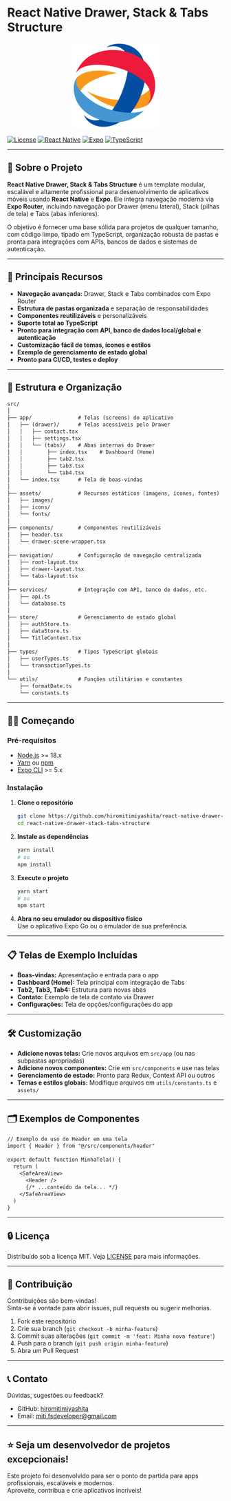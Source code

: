 # React Native Drawer, Stack & Tabs Structure
<p align="center">
<img src="src/assets/images/logo.png" alt="Logo" width="200" />
</p>


[![License](https://img.shields.io/badge/license-MIT-blue.svg)](LICENSE)
[![React Native](https://img.shields.io/badge/React%20Native-%5E0.73.x-blue)](https://reactnative.dev/)
[![Expo](https://img.shields.io/badge/Expo-%5E50.x-blue)](https://expo.dev/)
[![TypeScript](https://img.shields.io/badge/TypeScript-%5E5.x-blue)](https://www.typescriptlang.org/)

---

## 📱 Sobre o Projeto

**React Native Drawer, Stack & Tabs Structure** é um template modular, escalável e altamente profissional para desenvolvimento de aplicativos móveis usando **React Native** e **Expo**. Ele integra navegação moderna via **Expo Router**, incluindo navegação por Drawer (menu lateral), Stack (pilhas de tela) e Tabs (abas inferiores).

O objetivo é fornecer uma base sólida para projetos de qualquer tamanho, com código limpo, tipado em TypeScript, organização robusta de pastas e pronta para integrações com APIs, bancos de dados e sistemas de autenticação.

---

## 🚀 Principais Recursos

- **Navegação avançada**: Drawer, Stack e Tabs combinados com Expo Router
- **Estrutura de pastas organizada** e separação de responsabilidades
- **Componentes reutilizáveis** e personalizáveis
- **Suporte total ao TypeScript**
- **Pronto para integração com API, banco de dados local/global e autenticação**
- **Customização fácil de temas, ícones e estilos**
- **Exemplo de gerenciamento de estado global**
- **Pronto para CI/CD, testes e deploy**

---

## 📂 Estrutura e Organização

```
src/
│
├── app/               # Telas (screens) do aplicativo
│   ├── (drawer)/      # Telas acessíveis pelo Drawer
│   │   ├── contact.tsx
│   │   ├── settings.tsx
│   │   └── (tabs)/    # Abas internas do Drawer
│   │        ├── index.tsx    # Dashboard (Home)
│   │        ├── tab2.tsx
│   │        ├── tab3.tsx
│   │        └── tab4.tsx
│   └── index.tsx      # Tela de boas-vindas
│
├── assets/            # Recursos estáticos (imagens, ícones, fontes)
│   ├── images/
│   ├── icons/
│   └── fonts/
│
├── components/        # Componentes reutilizáveis
│   ├── header.tsx
│   └── drawer-scene-wrapper.tsx
│
├── navigation/        # Configuração de navegação centralizada
│   ├── root-layout.tsx
│   ├── drawer-layout.tsx
│   └── tabs-layout.tsx
│
├── services/          # Integração com API, banco de dados, etc.
│   ├── api.ts
│   └── database.ts
│
├── store/             # Gerenciamento de estado global
│   ├── authStore.ts
│   ├── dataStore.ts
│   └── TitleContext.tsx
│
├── types/             # Tipos TypeScript globais
│   ├── userTypes.ts
│   └── transactionTypes.ts
│
└── utils/             # Funções utilitárias e constantes
    ├── formatDate.ts
    └── constants.ts
```

---

## 🧑‍💻 Começando

### Pré-requisitos

- [Node.js](https://nodejs.org/) >= 18.x
- [Yarn](https://yarnpkg.com/) ou [npm](https://www.npmjs.com/)
- [Expo CLI](https://docs.expo.dev/get-started/installation/) >= 5.x

### Instalação

1. **Clone o repositório**
   ```bash
   git clone https://github.com/hiromitimiyashita/react-native-drawer-stack-tabs-structure.git
   cd react-native-drawer-stack-tabs-structure
   ```

2. **Instale as dependências**
   ```bash
   yarn install
   # ou
   npm install
   ```

3. **Execute o projeto**
   ```bash
   yarn start
   # ou
   npm start
   ```

4. **Abra no seu emulador ou dispositivo físico**  
   Use o aplicativo Expo Go ou o emulador de sua preferência.

---

## 📋 Telas de Exemplo Incluídas

- **Boas-vindas:** Apresentação e entrada para o app
- **Dashboard (Home):** Tela principal com integração de Tabs
- **Tab2, Tab3, Tab4:** Estrutura para novas abas
- **Contato:** Exemplo de tela de contato via Drawer
- **Configurações:** Tela de opções/configurações do app

---

## 🛠️ Customização

- **Adicione novas telas:** Crie novos arquivos em `src/app` (ou nas subpastas apropriadas)
- **Adicione novos componentes:** Crie em `src/components` e use nas telas
- **Gerenciamento de estado:** Pronto para Redux, Context API ou outros
- **Temas e estilos globais:** Modifique arquivos em `utils/constants.ts` e `assets/`

---

## 🗂️ Exemplos de Componentes

```tsx
// Exemplo de uso do Header em uma tela
import { Header } from "@/src/components/header"

export default function MinhaTela() {
  return (
    <SafeAreaView>
      <Header />
      {/* ...conteúdo da tela... */}
    </SafeAreaView>
  )
}
```

---

## 🔒 Licença

Distribuído sob a licença MIT. Veja [LICENSE](LICENSE) para mais informações.

---

## 🤝 Contribuição

Contribuições são bem-vindas!  
Sinta-se à vontade para abrir issues, pull requests ou sugerir melhorias.

1. Fork este repositório
2. Crie sua branch (`git checkout -b minha-feature`)
3. Commit suas alterações (`git commit -m 'feat: Minha nova feature'`)
4. Push para o branch (`git push origin minha-feature`)
5. Abra um Pull Request

---

## 📞 Contato

Dúvidas, sugestões ou feedback?

- GitHub: [hiromitimiyashita](https://github.com/hiromitimiyashita)
- Email: miti.fsdeveloper@gmail.com

---

## ⭐️ Seja um desenvolvedor de projetos excepcionais!

Este projeto foi desenvolvido para ser o ponto de partida para apps profissionais, escaláveis e modernos.  
Aproveite, contribua e crie aplicativos incríveis!
